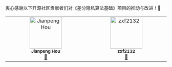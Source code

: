 衷心感谢以下开源社区贡献者们对《差分隐私算法基础》项目的推动与改进！🎉

<!-- ALL-CONTRIBUTORS-LIST:START - Do not remove or modify this section -->
<!-- prettier-ignore-start -->
<!-- markdownlint-disable -->
<table>
  <tbody>
    <tr>
      <td align="center" valign="top" width="14.28%"><a href="https://houjp.com/"><img src="https://avatars.githubusercontent.com/u/11496630?v=4?s=100" width="100px;" alt="Jianpeng Hou"/><br /><sub><b>Jianpeng Hou</b></sub></a><br /><a href="https://github.com/HouJP/the-algorithmic-foundations-of-differential-privacy/commits?author=HouJP" title="Documentation">📖</a></td>
      <td align="center" valign="top" width="14.28%"><a href="https://github.com/zxf2132"><img src="https://avatars.githubusercontent.com/u/155223088?v=4?s=100" width="100px;" alt="zxf2132"/><br /><sub><b>zxf2132</b></sub></a><br /><a href="https://github.com/HouJP/the-algorithmic-foundations-of-differential-privacy/commits?author=zxf2132" title="Documentation">📖</a></td>
    </tr>
  </tbody>
</table>

<!-- markdownlint-restore -->
<!-- prettier-ignore-end -->

<!-- ALL-CONTRIBUTORS-LIST:END -->
